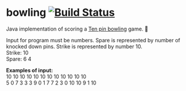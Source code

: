 # bowling [![Build Status](https://travis-ci.org/bendo/bowling.svg?branch=master)](https://travis-ci.org/bendo/bowling)

Java implementation of scoring a [Ten pin bowling](https://en.wikipedia.org/wiki/Ten-pin_bowling) game. :bowling:

Input for program must be numbers. Spare is represented by number of knocked down pins. Strike is represented by number 10.  
Strike: 10  
Spare: 6 4  

**Examples of input:**  
10 10 10 10 10 10 10 10 10 10 10 10  
5 0 7 3 3 3 9 0 1 7 7 2 3 0 10 10 9 1 10  
